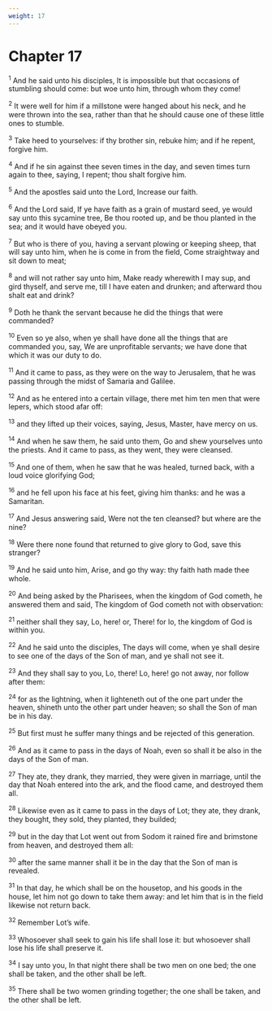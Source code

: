 ```yaml
---
weight: 17
---
```


# Chapter 17

<sup>1</sup> And he said unto his disciples, It is impossible but that occasions of stumbling should come: but woe unto him, through whom they come! 

<sup>2</sup> It were well for him if a millstone were hanged about his neck, and he were thrown into the sea, rather than that he should cause one of these little ones to stumble. 

<sup>3</sup> Take heed to yourselves: if thy brother sin, rebuke him; and if he repent, forgive him. 

<sup>4</sup> And if he sin against thee seven times in the day, and seven times turn again to thee, saying, I repent; thou shalt forgive him. 

<sup>5</sup> And the apostles said unto the Lord, Increase our faith. 

<sup>6</sup> And the Lord said, If ye have faith as a grain of mustard seed, ye would say unto this sycamine tree, Be thou rooted up, and be thou planted in the sea; and it would have obeyed you. 

<sup>7</sup> But who is there of you, having a servant plowing or keeping sheep, that will say unto him, when he is come in from the field, Come straightway and sit down to meat; 

<sup>8</sup> and will not rather say unto him, Make ready wherewith I may sup, and gird thyself, and serve me, till I have eaten and drunken; and afterward thou shalt eat and drink? 

<sup>9</sup> Doth he thank the servant because he did the things that were commanded? 

<sup>10</sup> Even so ye also, when ye shall have done all the things that are commanded you, say, We are unprofitable servants; we have done that which it was our duty to do. 

<sup>11</sup> And it came to pass, as they were on the way to Jerusalem, that he was passing through the midst of Samaria and Galilee. 

<sup>12</sup> And as he entered into a certain village, there met him ten men that were lepers, which stood afar off: 

<sup>13</sup> and they lifted up their voices, saying, Jesus, Master, have mercy on us. 

<sup>14</sup> And when he saw them, he said unto them, Go and shew yourselves unto the priests. And it came to pass, as they went, they were cleansed. 

<sup>15</sup> And one of them, when he saw that he was healed, turned back, with a loud voice glorifying God; 

<sup>16</sup> and he fell upon his face at his feet, giving him thanks: and he was a Samaritan. 

<sup>17</sup> And Jesus answering said, Were not the ten cleansed? but where are the nine? 

<sup>18</sup> Were there none found that returned to give glory to God, save this stranger? 

<sup>19</sup> And he said unto him, Arise, and go thy way: thy faith hath made thee whole. 

<sup>20</sup> And being asked by the Pharisees, when the kingdom of God cometh, he answered them and said, The kingdom of God cometh not with observation: 

<sup>21</sup> neither shall they say, Lo, here! or, There! for lo, the kingdom of God is within you. 

<sup>22</sup> And he said unto the disciples, The days will come, when ye shall desire to see one of the days of the Son of man, and ye shall not see it. 

<sup>23</sup> And they shall say to you, Lo, there! Lo, here! go not away, nor follow after them: 

<sup>24</sup> for as the lightning, when it lighteneth out of the one part under the heaven, shineth unto the other part under heaven; so shall the Son of man be in his day. 

<sup>25</sup> But first must he suffer many things and be rejected of this generation. 

<sup>26</sup> And as it came to pass in the days of Noah, even so shall it be also in the days of the Son of man. 

<sup>27</sup> They ate, they drank, they married, they were given in marriage, until the day that Noah entered into the ark, and the flood came, and destroyed them all. 

<sup>28</sup> Likewise even as it came to pass in the days of Lot; they ate, they drank, they bought, they sold, they planted, they builded; 

<sup>29</sup> but in the day that Lot went out from Sodom it rained fire and brimstone from heaven, and destroyed them all: 

<sup>30</sup> after the same manner shall it be in the day that the Son of man is revealed. 

<sup>31</sup> In that day, he which shall be on the housetop, and his goods in the house, let him not go down to take them away: and let him that is in the field likewise not return back. 

<sup>32</sup> Remember Lot’s wife. 

<sup>33</sup> Whosoever shall seek to gain his life shall lose it: but whosoever shall lose his life shall preserve it. 

<sup>34</sup> I say unto you, In that night there shall be two men on one bed; the one shall be taken, and the other shall be left. 

<sup>35</sup> There shall be two women grinding together; the one shall be taken, and the other shall be left. 


